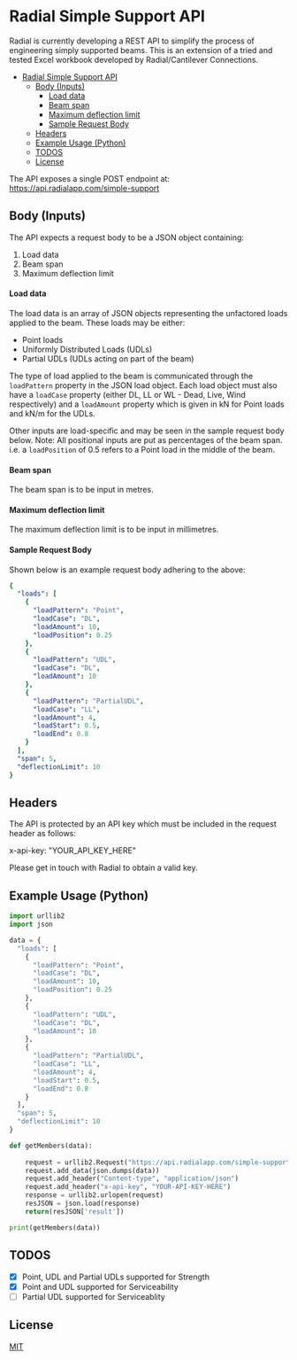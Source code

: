 
# Radial Simple Support API

Radial is currently developing a REST API to simplify the process of engineering simply supported beams. This is an extension of a tried and tested Excel workbook developed by Radial/Cantilever Connections.


- [Radial Simple Support API](#radial-simple-support-api)
  * [Body (Inputs)](#body--inputs-)
      - [Load data](#load-data)
      - [Beam span](#beam-span)
      - [Maximum deflection limit](#maximum-deflection-limit)
      - [Sample Request Body](#sample-request-body)
  * [Headers](#headers)
  * [Example Usage (Python)](#example-usage--python-)
  * [TODOS](#todos)
  * [License](#license)

The API exposes a single POST endpoint at: https://api.radialapp.com/simple-support

## Body (Inputs)
The API expects a request body to be a JSON object containing:
1. Load data
2. Beam span
3. Maximum deflection limit

#### Load data
The load data is an array of JSON objects representing the unfactored loads applied to the beam. These loads may be either:

 - Point loads
 - Uniformly Distributed Loads (UDLs)
 - Partial UDLs (UDLs acting on part of the beam)

The type of load applied to the beam is communicated through the ```loadPattern``` property in the JSON load object. Each load object must also have a ```loadCase``` property (either DL, LL or WL - Dead, Live, Wind respectively) and a ```loadAmount``` property which is given in kN for Point loads and kN/m for the UDLs.

Other inputs are load-specific and may be seen in the sample request body below. Note: All positional inputs are put as percentages of the beam span. i.e. a ```loadPosition``` of 0.5 refers to a Point load in the middle of the beam.

#### Beam span
The beam span is to be input in metres.

#### Maximum deflection limit
The maximum deflection limit is to be input in millimetres.

#### Sample Request Body
Shown below is an example request body adhering to the above:

```yaml
{
  "loads": [
    {
      "loadPattern": "Point",
      "loadCase": "DL",
      "loadAmount": 10,
      "loadPosition": 0.25
    }, 
    {
      "loadPattern": "UDL",
      "loadCase": "DL",
      "loadAmount": 10
    },
    {
      "loadPattern": "PartialUDL",
      "loadCase": "LL",
      "loadAmount": 4,
      "loadStart": 0.5,
      "loadEnd": 0.8
    }
  ],
  "span": 5,
  "deflectionLimit": 10
}
```

## Headers
The API is protected by an API key which must be included in the request header as follows:

x-api-key: "YOUR_API_KEY_HERE"

Please get in touch with Radial to obtain a valid key.

## Example Usage (Python)

```python
import urllib2
import json

data = {
  "loads": [
    {
      "loadPattern": "Point",
      "loadCase": "DL",
      "loadAmount": 10,
      "loadPosition": 0.25
    }, 
    {
      "loadPattern": "UDL",
      "loadCase": "DL",
      "loadAmount": 10
    },
    {
      "loadPattern": "PartialUDL",
      "loadCase": "LL",
      "loadAmount": 4,
      "loadStart": 0.5,
      "loadEnd": 0.8
    }
  ],
  "span": 5,
  "deflectionLimit": 10
}

def getMembers(data):
    
    request = urllib2.Request("https://api.radialapp.com/simple-support")
    request.add_data(json.dumps(data))
    request.add_header("Content-type", "application/json")
    request.add_header("x-api-key", "YOUR-API-KEY-HERE")
    response = urllib2.urlopen(request)
    resJSON = json.load(response)
    return(resJSON['result'])

print(getMembers(data))

```

## TODOS

- [x] Point, UDL and Partial UDLs supported for Strength
- [x] Point and UDL supported for Serviceability
- [ ] Partial UDL supported for Serviceablity

## License
[MIT](https://choosealicense.com/licenses/mit/)
